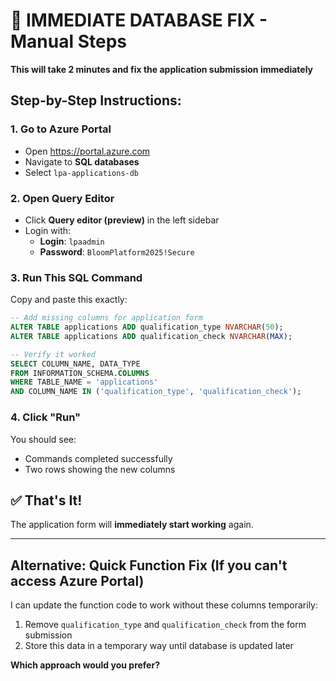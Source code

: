# 🚀 IMMEDIATE DATABASE FIX - Manual Steps

**This will take 2 minutes and fix the application submission immediately**

## Step-by-Step Instructions:

### 1. Go to Azure Portal

- Open https://portal.azure.com
- Navigate to **SQL databases**
- Select `lpa-applications-db`

### 2. Open Query Editor

- Click **Query editor (preview)** in the left sidebar
- Login with:
  - **Login**: `lpaadmin`
  - **Password**: `BloomPlatform2025!Secure`

### 3. Run This SQL Command

Copy and paste this exactly:

```sql
-- Add missing columns for application form
ALTER TABLE applications ADD qualification_type NVARCHAR(50);
ALTER TABLE applications ADD qualification_check NVARCHAR(MAX);

-- Verify it worked
SELECT COLUMN_NAME, DATA_TYPE
FROM INFORMATION_SCHEMA.COLUMNS
WHERE TABLE_NAME = 'applications'
AND COLUMN_NAME IN ('qualification_type', 'qualification_check');
```

### 4. Click "Run"

You should see:

- Commands completed successfully
- Two rows showing the new columns

## ✅ That's It!

The application form will **immediately start working** again.

---

## Alternative: Quick Function Fix (If you can't access Azure Portal)

I can update the function code to work without these columns temporarily:

1. Remove `qualification_type` and `qualification_check` from the form submission
2. Store this data in a temporary way until database is updated later

**Which approach would you prefer?**
